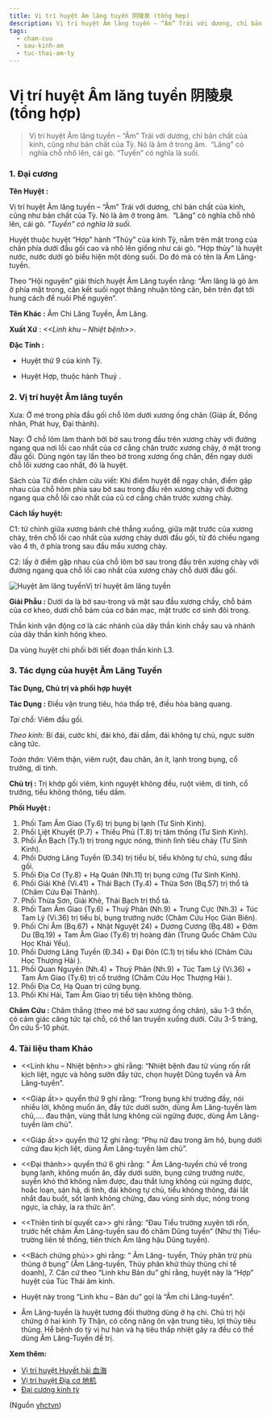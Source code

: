 ```yaml
---
title: Vị trí huyệt Âm lăng tuyền 阴陵泉 (tổng hợp)
description: Vị trí huyệt Âm lăng tuyền – “Âm” Trái với dương, chỉ bản chất của kinh, cũng như bản chất của Tỳ. Nó là âm ở trong âm.  “Lăng” có nghĩa chỗ nhô lên, cái gò. “Tuyền” có nghĩa là suối.
tags:
  - cham-cuu
  - sau-kinh-am
  - tuc-thai-am-ty
---
```


# Vị trí huyệt Âm lăng tuyền 阴陵泉 (tổng hợp) 

> Vị trí huyệt Âm lăng tuyền – “Âm” Trái với dương, chỉ bản chất của kinh, cũng như bản chất của Tỳ. Nó là âm ở trong âm.  “Lăng” có nghĩa chỗ nhô lên, cái gò. “Tuyền” có nghĩa là suối.

### 1. Đại cương

**Tên Huyệt :**

Vị trí huyệt Âm lăng tuyền – “Âm” Trái với dương, chỉ bản chất của kinh, cũng như bản chất của Tỳ. Nó là âm ở trong âm.  “Lăng” có nghĩa chỗ nhô lên, cái gò. *“Tuyền” có nghĩa là suối.*

Huyệt thuộc huyệt “Hợp” hành “Thủy” của kinh Tỳ, nằm trên mặt trong của chân phía dưới đầu gối cao và nhô lên giống như cái gò. “Hợp thủy” là huyệt nước, nước dưới gò biểu hiện một dòng suối. Do đó mà có tên là Âm Lăng-tuyền.

Theo “Hội nguyên” giải thích huyệt Âm Lăng tuyền rằng: “Âm lăng là gò âm ở phía mặt trong, cân kết suối ngọt thăng nhuận tông cân, bên trên đạt tới hung cách để nuôi Phế nguyên”.

**Tên Khác :** Âm Chi Lăng Tuyền, Âm Lăng.

**Xuất Xứ** : *<<Linh khu – Nhiệt bệnh>>*.

**Đặc Tính :**

+ Huyệt thứ 9 của kinh Tỳ.

+ Huyệt Hợp, thuộc hành Thuỷ .

### 2. Vị trí huyệt Âm lăng tuyền

Xưa: Ở mé trong phía đầu gối chỗ lõm dưới xương ống chân (Giáp ất, Đồng nhân, Phát huy, Đại thành).

Nay: Ở chỗ lõm làm thành bởi bờ sau trong đầu trên xương chày với đường ngang qua nơi lồi cao nhất của cơ cẳng chân trước xương chày, ở mặt trong đầu gối. Dùng ngón tay lần theo bờ trong xương ống chân, đến ngay dưới chỗ lồi xương cao nhất, đó là huyệt.

Sách của Từ điển châm cứu viết: Khi điểm huyệt để ngay chân, điểm gặp nhau của chỗ hõm phía sau bờ sau trong đầu rên xương chày với đường ngang qua chỗ lồi cao nhất của củ cơ cẳng chân trước xương chày. 

**Cách lấy huyệt:**

C1: từ chính giữa xương bánh chè thẳng xuống, giữa mặt trước của xương chày, trên chỗ lồi cao nhất của xương chày dưới đầu gối, từ đó chiếu ngang vào 4 th, ở phía trong sau đầu mẩu xương chày.

C2: lấy ở điểm gặp nhau của chỗ lõm bờ sau trong đầu trên xương chày với đường ngang qua chỗ lồi cao nhất của xương chày chỗ dưới đầu gối.

![Huyệt âm lăng tuyền](/imgs/yhctvn/huyet-am-lang-tuyen.jpg)Vị trí huyệt âm lăng tuyền

**Giải Phẫu :** Dưới da là bờ sau-trong và mặt sau đầu xương chầy, chỗ bám của cơ kheo, dưới chỗ bám của cơ bán mạc, mặt trước cơ sinh đôi trong.

Thần kinh vận động cơ là các nhánh của dây thần kinh chầy sau và nhánh của dây thần kinh hông kheo.

Da vùng huyệt chi phối bởi tiết đoạn thần kinh L3.

### 3. Tác dụng của huyệt Âm Lăng Tuyền

**Tác Dụng, Chủ trị và phối hợp huyệt**

**Tác Dụng :** Điều vận trung tiêu, hóa thấp trệ, điều hòa bàng quang.

*Tại chỗ:* Viêm đầu gối.

*Theo kinh:* Bí đái, cước khí, đái khó, đái dầm, đái không tự chủ, ngực sườn căng tức.

*Toàn thân:* Viêm thận, viêm ruột, đau chân, ăn ít, lạnh trong bụng, cổ trướng, di tinh.

**Chủ trị :** Trị khớp gối viêm, kinh nguyệt không đều, ruột viêm, di tinh, cổ trướng, tiểu không thông, tiểu dầm.

**Phối Huyệt :**

1. Phối Tam Âm Giao (Ty.6) trị bụng bị lạnh (Tư Sinh Kinh).
2. Phối Liệt Khuyết (P.7) + Thiếu Phủ (T.8) trị tâm thống (Tư Sinh Kinh).
3. Phối Ẩn Bạch (Ty.1) trị trong ngực nóng, thình lình tiêu chảy (Tư Sinh Kinh).
4. Phối Dương Lăng Tuyền (Đ.34) trị tiểu bí, tiểu không tự chủ, sưng đầu gối.
5. Phối Địa Cơ (Ty.8) + Hạ Quản (Nh.11) trị bụng cứng (Tư Sinh Kinh).
6. Phối Giải Khê (Vi.41) + Thái Bạch (Ty.4) + Thừa Sơn (Bq.57) trị thổ tả (Châm Cứu Đại Thành).
7. Phối Thừa Sơn, Giải Khê, Thái Bạch trị thổ tả.
8. Phối Tam Âm Giao (Ty.6) + Thuỷ Phân (Nh.9) + Trung Cực (Nh.3) + Túc Tam Lý (Vi.36) trị tiểu bí, bụng trướng nước (Châm Cứu Học Giản Biên).
9. Phối Chí Âm (Bq.67) + Nhật Nguyệt 24) + Dương Cương (Bq.48) + Đởm Du (Bq.19) + Tam Âm Giao (Ty.6) trị hoàng đản (Trung Quốc Châm Cứu Học Khái Yếu).
10. Phối Dương Lăng Tuyền (Đ.34) + Đại Đôn (C.1) trị tiểu khó (Châm Cứu Học Thượng Hải ).
11. Phối Quan Nguyên (Nh.4) + Thuỷ Phân (Nh.9) + Túc Tam Lý (Vi.36) + Tam Âm Giao (Ty.6) trị cổ trướng (Châm Cứu Học Thượng Hải ).
12. Phối Địa Cơ, Hạ Quan trị cứng bụng.
13. Phối Khí Hải, Tam Âm Giao trị tiểu tiện không thông.

**Châm Cứu :** Châm thẳng (theo mé bờ sau xương ống chân), sâu 1-3 thốn, có cảm giác căng tức tại chỗ, có thể lan truyền xuống dưới. Cứu 3-5 tráng, Ôn cứu 5-10 phút.

### **4. Tài liệu tham Khảo**

+ <<Linh khu – Nhiệt bệnh>> ghi rằng: “Nhiệt bệnh đau từ vùng rốn rất kịch liệt, ngực và hông sườn đầy tức, chọn huyệt Dũng tuyền và Âm Lăng-tuyền”.

+ <<Giáp ất>> quyển thứ 9 ghi rằng: “Trong bụng khí trướng đầy, nói nhiều lời, không muốn ăn, đầy tức dưới sườn, dùng Âm Lăng-tuyền làm chủ,…. đau thận, vùng thắt lưng không cúi ngửng được, dùng Âm Lăng-tuyền làm chủ”.

+ <<Giáp ất>> quyển thứ 12 ghi rằng: “Phụ nữ đau trong âm hộ, bụng dưới cứng đau kịch liệt, dùng Âm Lăng-tuyền làm chủ”.

+ <<Đại thành>> quyển thứ 6 ghi rằng: ” Âm Lăng-tuyền chủ về trong bụng lạnh, không muốn ăn, đầy dưới sườn, bụng cứng trướng nước, suyễn khó thở không nằm được, đau thắt lưng không cúi ngửng được, hoắc loạn, sán hà, di tinh, đái không tự chủ, tiểu không thông, đái lắt nhắt đau buốt, sốt lạnh không chừng, đau vùng sinh dục, nóng trong ngực, ỉa chảy, ỉa ra thức ăn”.

+ <<Thiên tinh bí quyết ca>> ghi rằng: “Đau Tiểu trường xuyên tới rốn, trước hết châm Âm Lăng-tuyền sau đó châm Dũng tuyền” (Như thị Tiểu-trường liên tề thống, tiên thích Âm lăng hậu Dũng tuyền).

+ <<Bách chứng phú>> ghi rằng: ” Âm Lăng- tuyền, Thủy phân trừ phù thủng ở bụng” (Âm Lăng-tuyền, Thủy phân khử thủy thũng chỉ tề doanh), 7. Căn cứ theo “Linh khu Bản du” ghi rằng, huyệt này là “Hợp” huyệt của Túc Thái âm kinh.

+ Huyệt này trong “Linh khu – Bản du” gọi là “Âm chi Lăng-tuyền”.

+ Âm Lăng-tuyền là huyệt tương đối thường dùng ở hạ chi. Chủ trị hội chứng ở hai kinh Tỳ Thận, có công năng ôn vận trung tiêu, lợi thủy tiêu thủng. Hễ bệnh do tỳ vị hư hàn và hạ tiêu thấp nhiệt gây ra đều có thể dùng Âm Lăng-Tuyền để trị.

**Xem thêm:**

* [Vị trí huyệt Huyết hải 血海](/yhctvn/vi-tri-huyet-huyet-hai-%e8%a1%80%e6%b5%b7)
* [Vị trí huyệt Địa cơ 地机](/yhctvn/vi-tri-huyet-dia-co-%e5%9c%b0%e6%9c%ba)
* [Đại cương kinh tỳ](/yhctvn/kinh-tuc-thai-am-ty)

(Nguồn <a href="https://yhctvn.com/vi-tri-huyet-am-lang-tuyen-阴陵泉/" target="_blank">yhctvn</a>)
